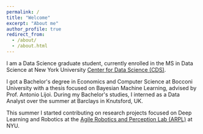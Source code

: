 ```yaml
---
permalink: /
title: "Welcome"
excerpt: "About me"
author_profile: true
redirect_from: 
  - /about/
  - /about.html
---
```


I am a Data Science graduate student, currently enrolled in the MS in Data Science at New York University [Center for Data Science (CDS)](https://cds.nyu.edu).

I got a Bachelor's degree in Economics and Computer Science at Bocconi University with a thesis focused on Bayesian Machine Learning, advised by Prof. Antonio Lijoi. During my Bachelor's studies, I interned as a Data Analyst over the summer at Barclays in Knutsford, UK.

This summer I started contributing on research projects focused on Deep Learning and Robotics at the [Agile Robotics and Perception Lab (ARPL)](https://wp.nyu.edu/arpl/) at NYU.